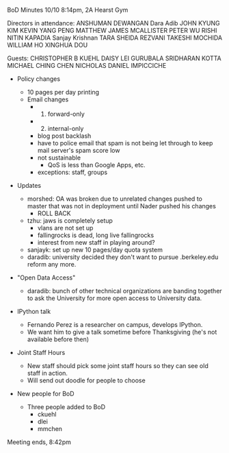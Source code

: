 BoD Minutes 10/10
8:14pm, 2A Hearst Gym

Directors in attendance:
ANSHUMAN DEWANGAN <anshuman>
Dara Adib <daradib>
JOHN KYUNG KIM <johnkkim>
KEVIN YANG PENG <kpengboy>
MATTHEW JAMES MCALLISTER <mattmcal>
PETER WU <peterwu>
RISHI NITIN KAPADIA <rishikap>
Sanjay Krishnan <sanjayk>
TARA SHEIDA REZVANI <tararez>
TAKESHI MOCHIDA <tmochida>
WILLIAM HO <willh>
XINGHUA DOU <xinghuad>

Guests:
CHRISTOPHER B KUEHL <ckuehl>
DAISY LEI <dlei>
GURUBALA SRIDHARAN KOTTA <gurubala>
MICHAEL CHING CHEN <mmchen>
NICHOLAS DANIEL IMPICCICHE <nickimp>

- Policy changes
    - 10 pages per day printing
    - Email changes
        - 1) forward-only
        - 2) internal-only
        - blog post backlash
        - have to police email that spam is not being let through to keep mail server's spam score low
        - not sustainable
            - QoS is less than Google Apps, etc.
        - exceptions: staff, groups
        
- Updates
    - morshed: OA was broken due to unrelated changes pushed to master that was not in deployment until Nader pushed his changes
        - ROLL BACK
    - tzhu: jaws is completely setup
        - vlans are not set up
        - fallingrocks is dead, long live fallingrocks
        - interest from new staff in playing around?
    - sanjayk: set up new 10 pages/day quota system
    - daradib: university decided they don't want to pursue .berkeley.edu reform any more.
    
- "Open Data Access"
    - daradib: bunch of other technical organizations are banding together to ask the University for more open access to University data.
    
- IPython talk
    - Fernando Perez is a researcher on campus, develops IPython.
    - We want him to give a talk sometime before Thanksgiving (he's not available before then)

- Joint Staff Hours
    - New staff should pick some joint staff hours so they can see old staff in action.
    - Will send out doodle for people to choose

- New people for BoD
    - Three people added to BoD
        - ckuehl
        - dlei
        - mmchen
        
Meeting ends, 8:42pm

